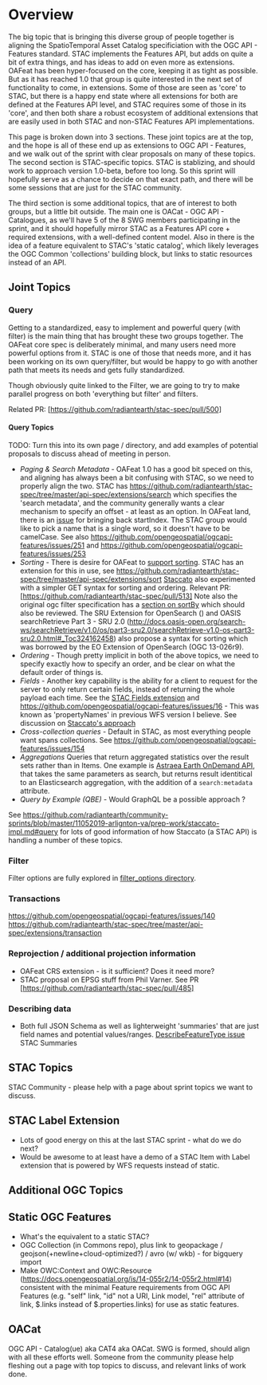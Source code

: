 # Overview

The big topic that is bringing this diverse group of people together is aligning the SpatioTemporal Asset Catalog
specificiation with the OGC API - Features standard. STAC implements the Features API, but adds on quite a bit of
extra things, and has ideas to add on even more as extensions. OAFeat has been hyper-focused on the core, keeping it
as tight as possible. But as it has reached 1.0 that group is quite interested in the next set of functionality to come, 
in extensions. Some of those are seen as 'core' to STAC, but there is a happy end state where all extensions for both
are defined at the Features API level, and STAC requires some of those in its 'core', and then both share a robust
ecosystem of additional extensions that are easily used in both STAC and non-STAC Features API implementations.

This page is broken down into 3 sections. These joint topics are at the top, and the hope is all of these end up as
extensions to OGC API - Features, and we walk out of the sprint with clear proposals on many of these topics. The second
section is STAC-specific topics. STAC is stablizing, and should work to approach version 1.0-beta, before too long.
So this sprint will hopefully serve as a chance to decide on that exact path, and there will be some sessions that are
just for the STAC community.

The third section is some additional topics, that are of interest to both groups, but a little bit outside. The main one
is OACat - OGC API - Catalogues, as we'll have 5 of the 8 SWG members participating in the sprint, and it should hopefully
mirror STAC as a Features API core + required extensions, with a well-defined content model. Also in there is the idea of
a feature equivalent to STAC's 'static catalog', which likely leverages the OGC Common 'collections' building block, but
links to static resources instead of an API.

## Joint Topics

### Query

Getting to a standardized, easy to implement and powerful query (with filter) is the main thing that has brought these two
groups together. The OAFeat core spec is deliberately minimal, and many users need more powerful options from it. STAC is 
one of those that needs more, and it has been working on its own query/filter, but would be happy to go with another path
that meets its needs and gets fully standardized.

Though obviously quite linked to the Filter, we are going to try to make parallel progress on both 'everything but filter' and
filters.

Related PR: [https://github.com/radiantearth/stac-spec/pull/500]

#### Query Topics

TODO: Turn this into its own page / directory, and add examples of potential proposals to discuss ahead of meeting in person.

* *Paging & Search Metadata* - OAFeat 1.0 has a good bit speced on this, and aligning has always been a bit confusing with STAC,
so we need to properly align the two. STAC has https://github.com/radiantearth/stac-spec/tree/master/api-spec/extensions/search
which specifies the 'search metadata', and the community generally wants a clear mechanism to specify an offset - at least as 
an option. In OAFeat land, there is an [issue](https://github.com/opengeospatial/ogcapi-features/issues/75)
for bringing back startIndex. The STAC group would like to pick a name that is a single word, so it doesn't have to be 
camelCase. See also https://github.com/opengeospatial/ogcapi-features/issues/251 and https://github.com/opengeospatial/ogcapi-features/issues/253
* *Sorting* - There is desire for OAFeat to [support sorting](https://github.com/opengeospatial/ogcapi-features/issues/157). 
STAC has an extension for this in use, see https://github.com/radiantearth/stac-spec/tree/master/api-spec/extensions/sort 
[Staccato](https://github.com/planetlabs/staccato) also experimented with a simpler GET syntax for sorting and ordering. Relevant PR: [https://github.com/radiantearth/stac-spec/pull/513] Note
also the original ogc filter specification has a [section on sortBy](http://docs.opengeospatial.org/is/09-026r2/09-026r2.html#88) which should also be reviewed.  The SRU Extension for OpenSearch () and OASIS searchRetrieve Part 3 - SRU 2.0 (http://docs.oasis-open.org/search-ws/searchRetrieve/v1.0/os/part3-sru2.0/searchRetrieve-v1.0-os-part3-sru2.0.html#_Toc324162458) also propose a syntax for sorting which was borrowed by the EO Extension of OpenSearch (OGC 13-026r9).
* *Ordering* - Though pretty implicit in both of the above topics, we need to specify exactly how to specify an order, and be
clear on what the default order of things is.
* *Fields* - Another key capability is the ability for a client to request for the server to only return certain fields,
instead of returning the whole payload each time. See the [STAC Fields extension](https://github.com/radiantearth/stac-spec/tree/master/api-spec/extensions/fields)
and https://github.com/opengeospatial/ogcapi-features/issues/16 - This was known as 'propertyNames' in previous WFS version I believe. See discussion on [Staccato's approach](staccato-impl.md#fields)
* *Cross-collection queries* - Default in STAC, as most everything people want spans collections. See https://github.com/opengeospatial/ogcapi-features/issues/154
* *Aggregations* Queries that return aggregated statistics over the result sets rather than in Items. One example is [Astraea Earth OnDemand API](https://eod-catalog-svc-prod.astraea.earth/api/v2/), that takes the same parameters as search, but returns result identitical to an Elasticsearch aggregation, with the addition of a `search:metadata` attribute.
* *Query by Example (QBE)* - Would GraphQL be a possible approach ?

See https://github.com/radiantearth/community-sprints/blob/master/11052019-arlignton-va/prep-work/staccato-impl.md#query for
lots of good information of how Staccato (a STAC API) is handling a number of these topics.

### Filter

Filter options are fully explored in [filter_options directory](filter-options/).

### Transactions

https://github.com/opengeospatial/ogcapi-features/issues/140
https://github.com/radiantearth/stac-spec/tree/master/api-spec/extensions/transaction

### Reprojection / additional projection information

* OAFeat CRS extension - is it sufficient? Does it need more?
* STAC proposal on EPSG stuff from Phil Varner. See PR [https://github.com/radiantearth/stac-spec/pull/485]

### Describing data

* Both full JSON Schema as well as lighterweight 'summaries' that are just field names and potential values/ranges. 
[DescribeFeatureType issue](https://github.com/opengeospatial/ogcapi-features/issues/56)
STAC Summaries


## STAC Topics

STAC Community - please help with a page about sprint topics we want to discuss.

## STAC Label Extension

* Lots of good energy on this at the last STAC sprint - what do we do next?
* Would be awesome to at least have a demo of a STAC Item with Label extension that is powered by WFS requests instead of static.

## Additional OGC Topics

## Static OGC Features

* What's the equivalent to a static STAC? 
* OGC Collection (in Commons repo), plus link to geopackage / geojson(+newline+cloud-optimized?) / avro (w/ wkb) - for bigquery import
* Make OWC:Context and OWC:Resource (https://docs.opengeospatial.org/is/14-055r2/14-055r2.html#14) consistent with the minimal Feature requirements from OGC API Features (e.g. "self" link, "id" not a URI, Link model, "rel" attribute of link, $.links instead of $.properties.links) for use as static features.

## OACat

OGC API - Catalog(ue) aka CAT4 aka OACat. SWG is formed, should align with all these efforts well. Someone from the
community please help fleshing out a page with top topics to discuss, and relevant links of work done.
